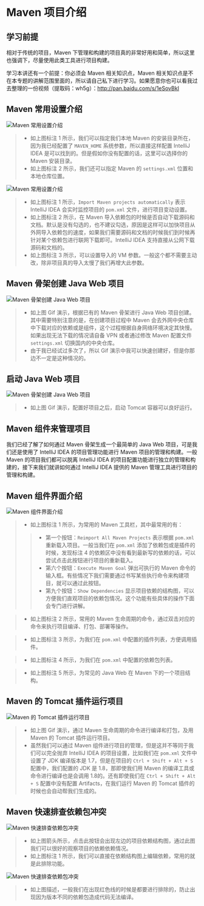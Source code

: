 # Maven 项目介绍

## 学习前提

相对于传统的项目，Maven 下管理和构建的项目真的非常好用和简单，所以这里也强调下，尽量使用此类工具进行项目构建。

学习本讲还有一个前提：你必须会 Maven 相关知识点，Maven 相关知识点是不在本专题的讲解范围里面的，所以请自己私下进行学习。如果愿意你也可以看我过去整理的一份视频（提取码：wh5g）：<http://pan.baidu.com/s/1eSovBkI>

## Maven 常用设置介绍

![Maven 常用设置介绍](./images/xxii-a-maven-setting-1.jpg)

> * 如上图标注 1 所示，我们可以指定我们本地 Maven 的安装目录所在，因为我已经配置了 `MAVEN_HOME` 系统参数，所以直接这样配置 IntelliJ IDEA 是可以找到的。但是假如你没有配置的话，这里可以选择你的 Maven 安装目录。
> * 如上图标注 2 所示，我们还可以指定 Maven 的 `settings.xml` 位置和本地仓库位置。

![Maven 常用设置介绍](./images/xxii-a-maven-setting-2.jpg)

> * 如上图标注 1 所示，`Import Maven projects automatically` 表示 IntelliJ IDEA 会实时监控项目的 `pom.xml` 文件，进行项目变动设置。
> * 如上图标注 2 所示，在 Maven 导入依赖包的时候是否自动下载源码和文档。默认是没有勾选的，也不建议勾选，原因是这样可以加快项目从外网导入依赖包的速度，如果我们需要源码和文档的时候我们到时候再针对某个依赖包进行联网下载即可。IntelliJ IDEA 支持直接从公网下载源码和文档的。
> * 如上图标注 3 所示，可以设置导入的 VM 参数。一般这个都不需要主动改，除非项目真的导入太慢了我们再增大此参数。

## Maven 骨架创建 Java Web 项目

![Maven 骨架创建 Java Web 项目](./images/xxii-b-maven-hello-world-project-1.gif)

> * 如上图 Gif 演示，根据已有的 Maven 骨架进行 Java Web 项目创建。其中需要特别注意的是，在创建项目过程中 Maven 会去外网中央仓库中下载对应的依赖或是组件，这个过程根据自身网络环境决定其快慢。如果出现无法下载的情况请自备 VPN 或者通过修改 Maven 配置文件 `settings.xml` 切换国内的中央仓库。
> * 由于我已经试过多次了，所以 Gif 演示中我可以快速创建好，但是你那边不一定是这种情况的。

## 启动 Java Web 项目

![Maven 骨架创建 Java Web 项目](./images/xxii-b-maven-hello-world-project-2.gif)

> * 如上图 Gif 演示，配置好项目之后，启动 Tomcat 容器可以良好运行。

## Maven 组件来管理项目

我们已经了解了如何通过 Maven 骨架生成一个最简单的 Java Web 项目，可是我们还是使用了 IntelliJ IDEA 的项目管理功能进行 Maven 项目的管理和构建。一般 Maven 的项目我们都可以脱离 IntelliJ IDEA 的项目配置功能进行独立的管理和构建的，接下来我们就讲如何通过 IntelliJ IDEA 提供的 Maven 管理工具进行项目的管理和构建。

## Maven 组件界面介绍

![Maven 组件界面介绍](./images/xxii-c-maven-component-1.jpg)

> * 如上图标注 1 所示，为常用的 Maven 工具栏，其中最常用的有：
>> * 第一个按钮：`Reimport All Maven Projects` 表示根据 `pom.xml` 重新载入项目。一般当我们在 `pom.xml` 添加了依赖包或是插件的时候，发现标注 4 的依赖区中没有看到最新写的依赖的话，可以尝试点击此按钮进行项目的重新载入。
>> * 第六个按钮：`Execute Maven Goal` 弹出可执行的 Maven 命令的输入框。有些情况下我们需要通过书写某些执行命令来构建项目，就可以通过此按钮。
>> * 第九个按钮：`Show Dependencies` 显示项目依赖的结构图，可以方便我们直观项目的依赖包情况。这个功能有些具体的操作下面会专门进行讲解。

> * 如上图标注 2 所示，常用的 Maven 生命周期的命令，通过双击对应的命令来执行项目编译、打包、部署等操作。

> * 如上图标注 3 所示，为我们在 `pom.xml` 中配置的插件列表，方便调用插件。

> * 如上图标注 4 所示，为我们在 `pom.xml` 中配置的依赖包列表。

> * 如上图标注 5 所示，为常见的 Java Web 在 Maven 下的一个项目结构。

## Maven 的 Tomcat 插件运行项目

![Maven 的 Tomcat 插件运行项目](./images/xxii-d-maven-tomcat-run-1.gif)

> * 如上图 Gif 演示，通过 Maven 生命周期的命令进行编译和打包，及用 Maven 的 Tomcat 插件运行项目。
> * 虽然我们可以通过 Maven 组件进行项目的管理，但是这并不等同于我们可以完全抛弃 IntelliJ IDEA 的项目设置，比如我们在 `pom.xml` 文件中设置了 JDK 编译版本是 1.7，但是在项目的 `Ctrl + Shift + Alt + S` 配置中，我们配置的 JDK 是 1.8，那即使我们用 Maven 的编译工具或命令进行编译也是会调用 1.8的。还有即使我们在 `Ctrl + Shift + Alt + S` 配置中没有配置 Artifacts，在我们运行 Maven 的 Tomcat 插件的时候也会自动帮我们生成的。

## Maven 快速排查依赖包冲突

![Maven 快速排查依赖包冲突](./images/xxii-e-maven-dependent-exclude-1.jpg)

> * 如上图箭头所示，点击此按钮会出现左边的项目依赖结构图，通过此图我们可以很好的观察项目的依赖依赖情况。
> * 如上图标注 1 所示，我们可以直接在依赖结构图上编辑依赖，常用的就是此排除功能。

![Maven 快速排查依赖包冲突](./images/xxii-e-maven-dependent-exclude-2.jpg)

> * 如上图描述，一般我们在出现红色线的时候是都要进行排除的，防止出现因为版本不同的依赖包造成代码无法编译。





























